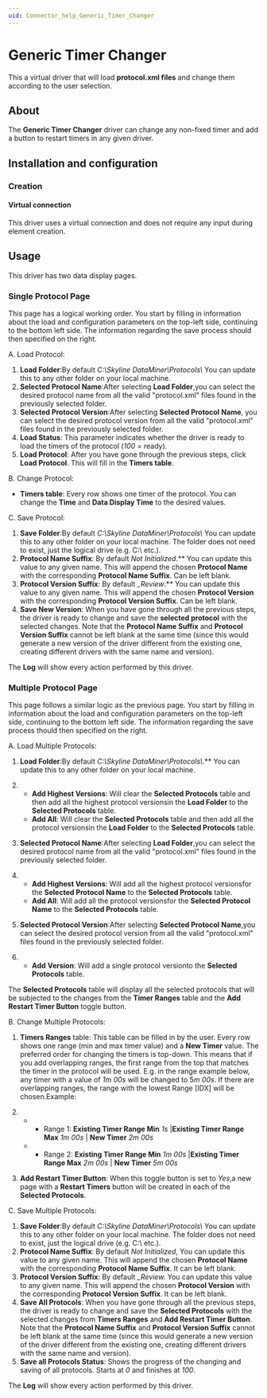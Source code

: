 ```yaml
---
uid: Connector_help_Generic_Timer_Changer
---
```


# Generic Timer Changer

This a virtual driver that will load **protocol.xml files** and change them according to the user selection.

## About

The **Generic Timer Changer** driver can change any non-fixed timer and add a button to restart timers in any given driver.

## Installation and configuration

### Creation

#### Virtual connection

This driver uses a virtual connection and does not require any input during element creation.

## Usage

This driver has two data display pages.

### Single Protocol Page

This page has a logical working order. You start by filling in information about the load and configuration parameters on the top-left side, continuing to the bottom left side. The information regarding the save process should then specified on the right.

A. Load Protocol:

1.  **Load Folder**:By default *C:\Skyline DataMiner\Protocols\\* You can update this to any other folder on your local machine.
2.  **Selected Protocol Name**:After selecting **Load Folder**,you can select the desired protocol name from all the valid "protocol.xml" files found in the previously selected folder.
3.  **Selected Protocol Version**:After selecting **Selected Protocol** **Name**, you can select the desired protocol version from all the valid "protocol.xml" files found in the previously selected folder.
4.  **Load Status**: This parameter indicates whether the driver is ready to load the timers of the protocol (*100* = ready).
5.  **Load Protocol**: After you have gone through the previous steps, click **Load Protocol**. This will fill in the **Timers table**.

B. Change Protocol:

- **Timers table**: Every row shows one timer of the protocol. You can change the **Time** and **Data Display Time** to the desired values.

C. Save Protocol:

1.  **Save Folder**:By default *C:\Skyline DataMiner\Protocols\\* You can update this to any other folder on your local machine. The folder does not need to exist, just the logical drive (e.g. C:\\ etc.).
2.  **Protocol Name Suffix**: By default *Not Initialized*.** You can update this value to any given name. This will append the chosen **Protocol Name** with the corresponding **Protocol Name Suffix**. Can be left blank.
3.  **Protocol Version Suffix**: By default *\_Review*.** You can update this value to any given name. This will append the chosen **Protocol Version** with the corresponding **Protocol Version Suffix**. Can be left blank.
4.  **Save New Version**: When you have gone through all the previous steps, the driver is ready to change and save the **selected protocol** with the selected changes. Note that the **Protocol Name Suffix** and **Protocol Version Suffix** cannot be left blank at the same time (since this would generate a new version of the driver different from the existing one, creating different drivers with the same name and version).

The **Log** will show every action performed by this driver.

### Multiple Protocol Page

This page follows a similar logic as the previous page. You start by filling in information about the load and configuration parameters on the top-left side, continuing to the bottom left side. The information regarding the save process thould then specified on the right.

A. Load Multiple Protocols:

1.  **Load Folder**:By default *C:\Skyline DataMiner\Protocols\\*.** You can update this to any other folder on your local machine.

2.  - **Add Highest Versions**: Will clear the **Selected Protocols** table and then add all the highest protocol versionsin the **Load Folder** to the **Selected Protocols** table.
    - **Add All**: Will clear the **Selected Protocols** table and then add all the protocol versionsin the **Load Folder** to the **Selected Protocols** table.

3.  **Selected Protocol Name**:After selecting **Load Folder**,you can select the desired protocol name from all the valid "protocol.xml" files found in the previously selected folder.

4.  - **Add Highest Versions**: Will add all the highest protocol versionsfor the **Selected Protocol Name** to the **Selected Protocols** table.
    - **Add All**: Will add all the protocol versionsfor the **Selected Protocol Name** to the **Selected Protocols** table.

5.  **Selected Protocol Version**:After selecting **Selected Protocol** **Name**,you can select the desired protocol version from all the valid "protocol.xml" files found in the previously selected folder.

6.  - **Add** **Version**: Will add a single protocol versionto the **Selected Protocols** table.

The **Selected Protocols** table will display all the selected protocols that will be subjected to the changes from the **Timer Ranges** table and the **Add Restart Timer Button** toggle button.

B. Change Multiple Protocols:

1.  **Timers Ranges** table: This table can be filled in by the user. Every row shows one range (min and max timer value) and a **New Timer** value. The preferred order for changing the timers is top-down. This means that if you add overlapping ranges, the first range from the top that matches the timer in the protocol will be used. E.g. in the range example below, any timer with a value of *1m 00s* will be changed to 5*m 00s*. If there are overlapping ranges, the range with the lowest Range \[IDX\] will be chosen.Example:

2.  - - Range 1: **Existing Timer Range Min** *1s* \|**Existing Timer Range Max** *1m 00s* \| **New Timer** *2m 00s*

    - - Range 2: **Existing Timer Range Min** *1m 00s* \|**Existing Timer Range Max** *2m 00s* \| **New Timer** *5m 00s*

3.  **Add Restart Timer Button**: When this toggle button is set to *Yes*,a new page with a **Restart Timers** button will be created in each of the **Selected Protocols**.

C. Save Multiple Protocols:

1.  **Save Folder**:By default *C:\Skyline DataMiner\Protocols\\* You can update this to any other folder on your local machine. The folder does not need to exist, just the logical drive (e.g. C:\\ etc.).
2.  **Protocol Name Suffix**: By default *Not Initialized*, You can update this value to any given name. This will append the chosen **Protocol Name** with the corresponding **Protocol Name Suffix**. It can be left blank.
3.  **Protocol Version Suffix**: By default *\_Review.* You can update this value to any given name. This will append the chosen **Protocol Version** with the corresponding **Protocol Version Suffix**. It can be left blank.
4.  **Save All Protocols**: When you have gone through all the previous steps, the driver is ready to change and save the **Selected Protocols** with the selected changes from **Timers Ranges** and **Add Restart Timer Button**. Note that the **Protocol Name Suffix** and **Protocol Version Suffix** cannot be left blank at the same time (since this would generate a new version of the driver different from the existing one, creating different drivers with the same name and version).
5.  **Save all Protocols Status**: Shows the progress of the changing and saving of all protocols. Starts at *0* and finishes at *100*.

The **Log** will show every action performed by this driver.
